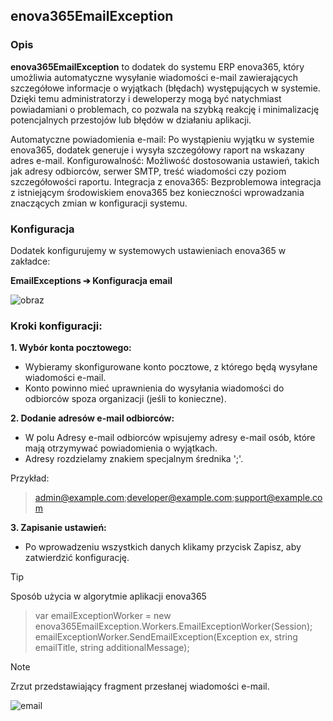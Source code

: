 <h2>enova365EmailException</h2>

<h3>Opis</h3>

<b>enova365EmailException</b> to dodatek do systemu ERP enova365, który umożliwia automatyczne wysyłanie wiadomości e-mail zawierających szczegółowe informacje o wyjątkach (błędach) występujących w systemie. Dzięki temu administratorzy i deweloperzy mogą być natychmiast powiadamiani o problemach, co pozwala na szybką reakcję i minimalizację potencjalnych przestojów lub błędów w działaniu aplikacji.

Automatyczne powiadomienia e-mail: Po wystąpieniu wyjątku w systemie enova365, dodatek generuje i wysyła szczegółowy raport na wskazany adres e-mail.
Konfigurowalność: Możliwość dostosowania ustawień, takich jak adresy odbiorców, serwer SMTP, treść wiadomości czy poziom szczegółowości raportu.
Integracja z enova365: Bezproblemowa integracja z istniejącym środowiskiem enova365 bez konieczności wprowadzania znaczących zmian w konfiguracji systemu.

<h3>Konfiguracja</h3>

Dodatek konfigurujemy w systemowych ustawieniach enova365 w zakładce:

<b>EmailExceptions ➔ Konfiguracja email</b>

![obraz](https://github.com/user-attachments/assets/51a33c7e-3889-4e00-afc5-6af4916148c3)

<h3>Kroki konfiguracji:</h3>

<b>1. Wybór konta pocztowego:</b>
- Wybieramy skonfigurowane konto pocztowe, z którego będą wysyłane wiadomości e-mail.
- Konto powinno mieć uprawnienia do wysyłania wiadomości do odbiorców spoza organizacji (jeśli to konieczne).

<b>2. Dodanie adresów e-mail odbiorców:</b>
- W polu Adresy e-mail odbiorców wpisujemy adresy e-mail osób, które mają otrzymywać powiadomienia o wyjątkach.
- Adresy rozdzielamy znakiem specjalnym średnika ';'.

Przykład:

> admin@example.com;developer@example.com;support@example.com

<b>3. Zapisanie ustawień:</b>
- Po wprowadzeniu wszystkich danych klikamy przycisk Zapisz, aby zatwierdzić konfigurację.

> [!TIP]
> Sposób użycia w algorytmie aplikacji enova365

> var emailExceptionWorker = new enova365EmailException.Workers.EmailExceptionWorker(Session);
> emailExceptionWorker.SendEmailException(Exception ex, string emailTitle, string additionalMessage);

> [!NOTE]
> Zrzut przedstawiający fragment przesłanej wiadomości e-mail.

![email](https://github.com/user-attachments/assets/90bfa701-5e9e-4143-9780-87538f71137c)
